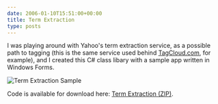 ```yaml
---
date: 2006-01-10T15:51:00+00:00
title: Term Extraction
type: posts
---
```

I was playing around with Yahoo's term extraction service, as a possible path to tagging (this is the same service used behind [TagCloud.com](https://www.tagcloud.com), for example), and I created this C# class libary with a sample app written in Windows Forms.

<img alt="Term Extraction Sample" src="http://www.duncanmackenzie.net/images/termextraction.png" border="0" />

Code is available for download here: [Term Extraction (ZIP)](https://www.duncanmackenzie.net/samples/TermExtraction.zip "link to sample download").
